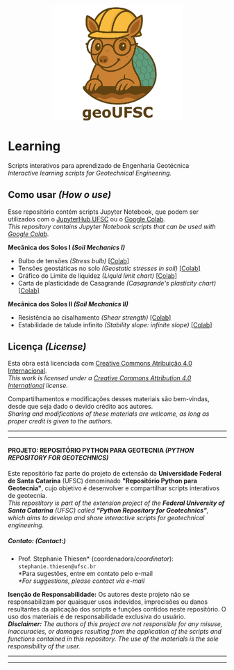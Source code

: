 <p align="center">
<img src="images/geoUFSC-logo.png" alt="A flat, vector-style logo featuring a smiling cartoon armadillo with a light brown body and pastel blue hexagonal shell. The armadillo wears round glasses, giving it a studious and friendly look, and is framed inside a circular emblem with soft earthy colors, rolling green hills, and a beige sky in the background. Below the circle, the text “geoUFSC” appears in bold dark brown letters." width="300">
</p>

# Learning
Scripts interativos para aprendizado de Engenharia Geotécnica \
_Interactive learning scripts for Geotechnical Engineering._

## Como usar _(How o use)_

Esse repositório contém scripts Jupyter Notebook, que podem ser utilizados com o [JupyterHub UFSC](https://notebooks.inf.ufsc.br/) ou o [Google Colab](https://colab.research.google.com/).\
_This repository contains Jupyter Notebook scripts that can be used with [Google Colab](https://colab.research.google.com/)._

**Mecânica dos Solos I _(Soil Mechanics I)_**
 - Bulbo de tensões _(Stress bulb)_ [[Colab]](https://colab.research.google.com/github/geoUFSC/learning/blob/main/Bulbo%20de%20tens%C3%B5es_Stress%20bulb.ipynb)
 - Tensões geostáticas no solo _(Geostatic stresses in soil)_ [[Colab]](https://colab.research.google.com/github/geoUFSC/learning/blob/main/Tens%C3%B5es%20InSitu%20homog_Geostatic%20stress%20homog.ipynb)
 - Gráfico do Limite de liquidez _(Liquid limit chart)_ [[Colab]](https://colab.research.google.com/github/geoUFSC/learning/blob/main/Limite%20de%20liquidez_Liquid%20limit.ipynb)
 - Carta de plasticidade de Casagrande _(Casagrande's plasticity chart)_ [[Colab]](https://colab.research.google.com/github/geoUFSC/learning/blob/main/Casagrande%20plasticidade_Plasticity%20chart.ipynb)
 
**Mecânica dos Solos II _(Soil Mechanics II)_** 
 - Resistência ao cisalhamento _(Shear strength)_ [[Colab]](https://colab.research.google.com/github/geoUFSC/learning/blob/main/Resist%C3%AAncia%20ao%20Cisalhamento.ipynb)
 - Estabilidade de talude infinito _(Stability slope: infinite slope)_ [[Colab]](https://colab.research.google.com/drive/1Iz9PYOpVbBWJ4vfX5o0lyPB8lAK-rqKo)


## Licença _(License)_

Esta obra está licenciada com [Creative Commons Atribuição 4.0 Internacional](https://creativecommons.org/licenses/by/4.0/).\
_This work is licensed under a [Creative Commons Attribution 4.0 International](https://creativecommons.org/licenses/by/4.0/) license._

Compartilhamentos e modificações desses materiais são bem-vindas, desde que seja dado o devido crédito aos autores.\
_Sharing and modifications of these materials are welcome, as long as proper credit is given to the authors._


---
---
#### **PROJETO: REPOSITÓRIO PYTHON PARA GEOTECNIA _(PYTHON REPOSITORY FOR GEOTECHNICS)_**
Este repositório faz parte do projeto de extensão da **Universidade Federal de Santa Catarina** (UFSC) denominado **"Repositório Python para Geotecnia"**, cujo objetivo é desenvolver e compartilhar scripts interativos de geotecnia.\
_This repostitory is part of the extension project of the **Federal University of Santa Catarina** (UFSC) called **"Python Repository for Geotechnics"**, which aims to develop and share interactive scripts for geotechnical engineering._

##### **Contato: _(Contact:)_**
- Prof. Stephanie Thiesen* (coordenadora/_coordinator_): `stephanie.thiesen@ufsc.br` \
 *Para sugestões, entre em contato pelo e-mail \
_*For suggestions, please contact via e-mail_

**Isenção de Responsabilidade:**
Os autores deste projeto não se responsabilizam por quaisquer usos indevidos, imprecisões ou danos resultantes da aplicação dos scripts e funções contidos neste repositório. O uso dos materiais é de responsabilidade exclusiva do usuário. \
**_Disclaimer:_** _The authors of this project are not responsible for any misuse, inaccuracies, or damages resulting from the application of the scripts and functions contained in this repository. The use of the materials is the sole responsibility of the user._

---
---

